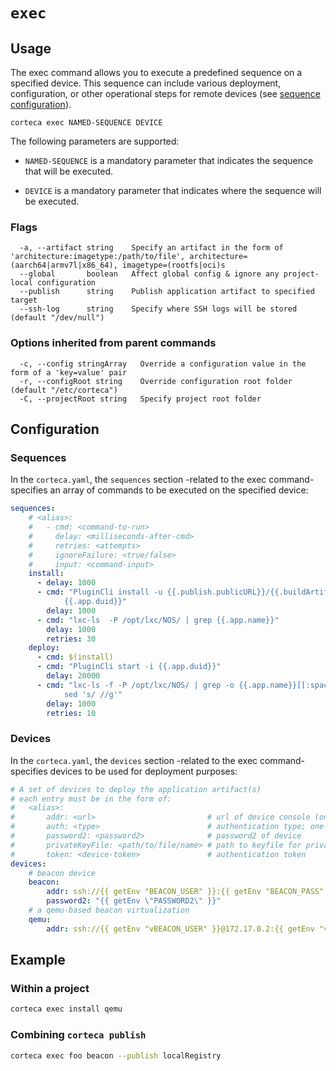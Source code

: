 # `exec`

## Usage

The exec command allows you to execute a predefined sequence on a specified device. This sequence can include various deployment, configuration, or other operational steps for remote devices (see [sequence configuration](#configuration)).

```shell
corteca exec NAMED-SEQUENCE DEVICE
```

The following parameters are supported:

* `NAMED-SEQUENCE` is a mandatory parameter that indicates the sequence that will be executed.

* `DEVICE` is a mandatory parameter that indicates where the sequence will be executed.

### Flags

```text
  -a, --artifact string    Specify an artifact in the form of 'architecture:imagetype:/path/to/file', architecture=(aarch64|armv7l|x86_64), imagetype=(rootfs|oci)s
  --global       boolean   Affect global config & ignore any project-local configuration
  --publish      string    Publish application artifact to specified target
  --ssh-log      string    Specify where SSH logs will be stored (default "/dev/null")
```

### Options inherited from parent commands

```text
  -c, --config stringArray   Override a configuration value in the form of a 'key=value' pair
  -r, --configRoot string    Override configuration root folder (default "/etc/corteca")
  -C, --projectRoot string   Specify project root folder
```

## Configuration

### Sequences

In the `corteca.yaml`, the `sequences` section -related to the exec command- specifies an array of commands to be executed on the specified device:

```yaml
sequences:
    # <alias>:
    #   - cmd: <command-to-run>
    #     delay: <milliseconds-after-cmd>
    #     retries: <attempts>
    #     ignoreFailure: <true/false>
    #     input: <command-input>
    install:
      - delay: 1000
      - cmd: "PluginCli install -u {{.publish.publicURL}}/{{.buildArtifact}} -i
            {{.app.duid}}"
        delay: 1000
      - cmd: "lxc-ls  -P /opt/lxc/NOS/ | grep {{.app.name}}"
        delay: 1000
        retries: 30
    deploy:
      - cmd: $(install)
      - cmd: "PluginCli start -i {{.app.duid}}"
        delay: 20000
      - cmd: "lxc-ls -f -P /opt/lxc/NOS/ | grep -o {{.app.name}}[[:space:]]*RUNNING |
            sed 's/ //g'"
        delay: 1000
        retries: 10
```

### Devices

In the `corteca.yaml`, the `devices` section -related to the exec command- specifies devices to be used for deployment purposes:

```yaml
# A set of devices to deploy the application artifact(s)
# each entry must be in the form of:
#   <alias>:
#       addr: <url>                         # url of device console (only `ssh` protocol is currently supported)
#       auth: <type>                        # authentication type; one of `password`, `publicKey`
#       password2: <password2>              # password2 of device
#       privateKeyFile: <path/to/file/name> # path to keyfile for private key authentication
#       token: <device-token>               # authentication token
devices:
    # beacon device
    beacon:
        addr: ssh://{{ getEnv "BEACON_USER" }}:{{ getEnv "BEACON_PASS" }}@192.168.18.1
        password2: "{{ getEnv \"PASSWORD2\" }}"
    # a qemu-based beacon virtualization
    qemu:
        addr: ssh://{{ getEnv "vBEACON_USER" }}@172.17.0.2:{{ getEnv "vBEACON_PORT" }}

```

## Example

### Within a project

```sh
corteca exec install qemu
```

### Combining `corteca publish`

```sh
corteca exec foo beacon --publish localRegistry
```
